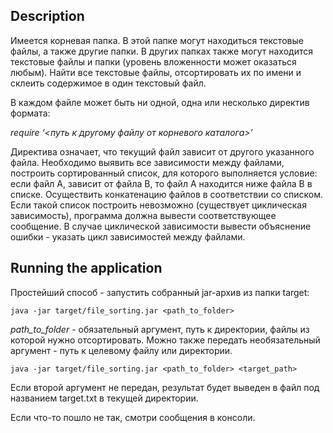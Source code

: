 ## Description 
Имеется корневая папка. В этой папке могут находиться текстовые файлы, а также другие папки. В других папках также могут находится текстовые файлы и папки (уровень вложенности может оказаться любым). Найти все текстовые файлы, отсортировать их по имени и склеить содержимое в один текстовый файл.

В каждом файле может быть ни одной, одна или несколько директив формата:

*require ‘<путь к другому файлу от корневого каталога>’*

Директива означает, что текущий файл зависит от другого указанного файла. Необходимо выявить все зависимости между файлами, построить сортированный список, для которого выполняется условие: если файл А, зависит от файла В, то файл А находится ниже файла В в списке. Осуществить конкатенацию файлов в соответствии со списком. Если такой список построить невозможно (существует циклическая зависимость), программа должна вывести соответствующее сообщение. В случае циклической зависимости вывести объяснение ошибки - указать цикл зависимостей между файлами.

## Running the application
Простейший способ - запустить собранный jar-архив из папки target:
```
java -jar target/file_sorting.jar <path_to_folder>
```
*path_to_folder* - обязательный аргумент, путь к директории, файлы из которой нужно отсортировать.
Можно также передать необязательный аргумент - путь к целевому файлу или директории.
```
java -jar target/file_sorting.jar <path_to_folder> <target_path>
```
Если второй аргумент не передан, результат будет выведен в файл под названием target.txt в текущей директории.

Если что-то пошло не так, смотри сообщения в консоли.

